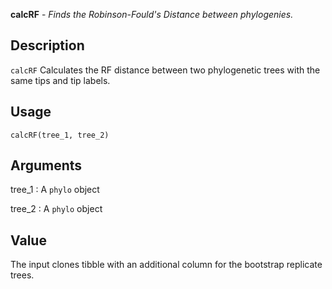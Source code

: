 **calcRF** - *Finds the Robinson-Fould's Distance between phylogenies.*

Description
--------------------

`calcRF` Calculates the RF distance between two phylogenetic trees with the same tips and tip labels.


Usage
--------------------
```
calcRF(tree_1, tree_2)
```

Arguments
-------------------

tree_1
:   A `phylo` object

tree_2
:   A `phylo` object




Value
-------------------

The input clones tibble with an additional column for the bootstrap replicate trees.









